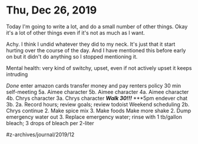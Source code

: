 # Thu, Dec 26, 2019
Today I'm going to write a lot, and do a small number of other things. Okay it's a lot of other things even if it's not as much as I want. 

Achy. I think I undid whatever they did to my neck. It's just that it start hurting over the course of the day. And I have mentioned this before early on but it didn't do anything so I stopped mentioning it.

Mental health: very kind of switchy, upset, even if not actively upset it keeps intruding

_Done_
enter amazon cards
transfer money and pay renters policy
30 min self-meeting
5a. Aimee character
5b. Aimee character
4a. Aimee character
4b. Chrys character
3a. Chrys character
***Walk 30!!!***
***5pm endever chat
3b.
2a.
Record hours; review goals; review todoist
Weekend scheduling
2b. Chrys continue
2. Make spice mix
3. Make foods
Make more shake
2. Dump emergency water out
3. Replace emergency water; rinse with 1 tb/gallon bleach; 3 drops of bleach per 2-liter


#z-archives/journal/2019/12